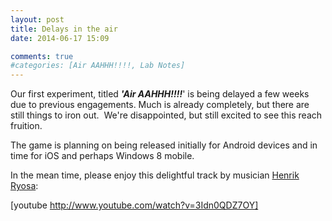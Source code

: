 ```yaml
---
layout: post
title: Delays in the air
date: 2014-06-17 15:09

comments: true
#categories: [Air AAHHH!!!!, Lab Notes]
---
```

Our first experiment, titled <em><strong>'Air AAHHH!!!!</strong></em>' is being delayed a few weeks due to previous engagements. Much is already completely, but there are still things to iron out.  We're disappointed, but still excited to see this reach fruition.

The game is planning on being released initially for Android devices and in time for iOS and perhaps Windows 8 mobile.

In the mean time, please enjoy this delightful track by musician <a href="http://ryosa.com" target="_blank">Henrik Ryosa</a>:

[youtube http://www.youtube.com/watch?v=3Idn0QDZ7OY]

